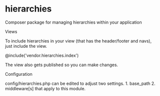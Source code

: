 # hierarchies
Composer package for managing hierarchies within your application

Views 

To include hierarchies in your view (that has the header/footer and navs), just include the view.

@include('vendor.hierarchies.index')

The view also gets published so you can make changes. 

Configuration

config/hierarchies.php can be edited to adjust two settings.
    1. base_path
    2. middleware[s] that apply to this module. 
